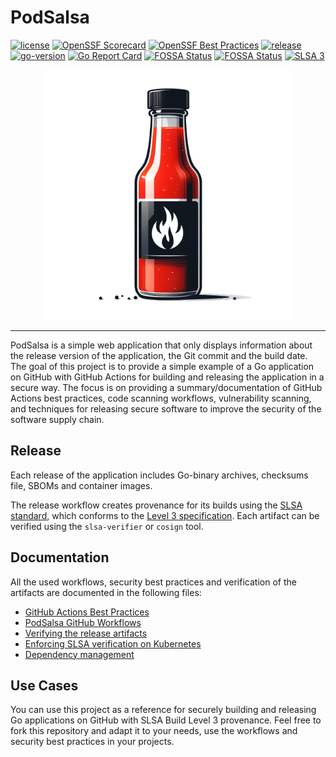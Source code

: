 # PodSalsa

[![license](https://img.shields.io/github/license/janfuhrer/podsalsa)](https://github.com/janfuhrer/podsalsa/blob/main/LICENSE)
[![OpenSSF Scorecard](https://api.securityscorecards.dev/projects/github.com/janfuhrer/podsalsa/badge)](https://securityscorecards.dev/viewer/?uri=github.com/janfuhrer/podsalsa)
[![OpenSSF Best Practices](https://www.bestpractices.dev/projects/8791/badge?&kill_cache=1)](https://www.bestpractices.dev/projects/8791)
[![release](https://img.shields.io/github/v/release/janfuhrer/podsalsa)](https://github.com/janfuhrer/podsalsa/releases)
[![go-version](https://img.shields.io/github/go-mod/go-version/janfuhrer/podsalsa)](https://github.com/janfuhrer/podsalsa/blob/main/go.mod)
[![Go Report Card](https://goreportcard.com/badge/github.com/janfuhrer/podsalsa)](https://goreportcard.com/report/github.com/janfuhrer/podsalsa)
[![FOSSA Status](https://app.fossa.com/api/projects/custom%2B44203%2Fgithub.com%2Fjanfuhrer%2Fpodsalsa.svg?type=shield&issueType=license)](https://app.fossa.com/projects/custom%2B44203%2Fgithub.com%2Fjanfuhrer%2Fpodsalsa?ref=badge_shield&issueType=license)
[![FOSSA Status](https://app.fossa.com/api/projects/custom%2B44203%2Fgithub.com%2Fjanfuhrer%2Fpodsalsa.svg?type=shield&issueType=security)](https://app.fossa.com/projects/custom%2B44203%2Fgithub.com%2Fjanfuhrer%2Fpodsalsa?ref=badge_shield&issueType=security)
[![SLSA 3](https://slsa.dev/images/gh-badge-level3.svg)](https://slsa.dev)

<p align="center">
    <img src="./assets/podsalsa-logo.png" alt="PodSalsa" width="400">
</p>

---

PodSalsa is a simple web application that only displays information about the release version of the application, the Git commit and the build date.
The goal of this project is to provide a simple example of a Go application on GitHub with GitHub Actions for building and releasing the application in a secure way. The focus is on providing a summary/documentation of GitHub Actions best practices, code scanning workflows, vulnerability scanning, and techniques for releasing secure software to improve the security of the software supply chain.

## Release

Each release of the application includes Go-binary archives, checksums file, SBOMs and container images. 

The release workflow creates provenance for its builds using the [SLSA standard](https://slsa.dev), which conforms to the [Level 3 specification](https://slsa.dev/spec/v1.0/levels#build-l3). Each artifact can be verified using the `slsa-verifier` or `cosign` tool.

## Documentation

All the used workflows, security best practices and verification of the artifacts are documented in the following files:

- [GitHub Actions Best Practices](./docs/best-practices.md)
- [PodSalsa GitHub Workflows](./.github/workflows/README.md)
- [Verifying the release artifacts](./SECURITY.md#release-verification)
- [Enforcing SLSA verification on Kubernetes](./kubernetes/README.md)
- [Dependency management](./docs/dependency-management.md)

## Use Cases

You can use this project as a reference for securely building and releasing Go applications on GitHub with SLSA Build Level 3 provenance. Feel free to fork this repository and adapt it to your needs, use the workflows and security best practices in your projects.
